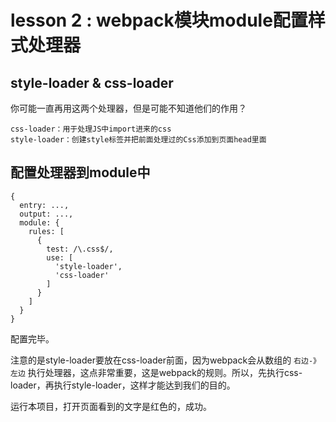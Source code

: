 # lesson 2 : webpack模块module配置样式处理器


## style-loader & css-loader

你可能一直再用这两个处理器，但是可能不知道他们的作用？

```
css-loader：用于处理JS中import进来的css   
style-loader：创建style标签并把前面处理过的Css添加到页面head里面
```

## 配置处理器到module中
```
{
  entry: ...,
  output: ...,
  module: {
    rules: [
      {
        test: /\.css$/,
        use: [
          'style-loader',
          'css-loader'
        ]
      }
    ]
  }
}
```
配置完毕。

注意的是style-loader要放在css-loader前面，因为webpack会从数组的 `右边-》左边` 执行处理器，这点非常重要，这是webpack的规则。所以，先执行css-loader，再执行style-loader，这样才能达到我们的目的。

运行本项目，打开页面看到的文字是红色的，成功。